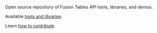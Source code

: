 Open source repository of Fusion Tables API tools, libraries, and demos.

Available [tools and libraries](https://github.com/fusiontable-gallery/fusion-tables-api-samples/blob/wiki/ToolsAndLibraries.md).

Learn [how to contribute](https://github.com/fusiontable-gallery/fusion-tables-api-samples/blob/wiki/HowToContribute.md).
